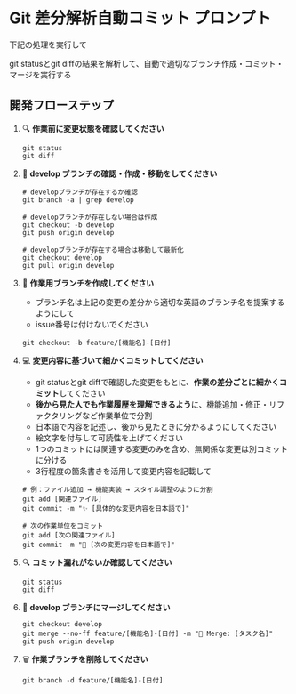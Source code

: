 # Git 差分解析自動コミット プロンプト

下記の処理を実行して

git statusとgit diffの結果を解析して、自動で適切なブランチ作成・コミット・マージを実行する

## 開発フローステップ

1. 🔍 **作業前に変更状態を確認してください**
   ```
   git status
   git diff
   ```

2. 🌿 **develop ブランチの確認・作成・移動をしてください**
   ```
   # developブランチが存在するか確認
   git branch -a | grep develop
   
   # developブランチが存在しない場合は作成
   git checkout -b develop
   git push origin develop
   
   # developブランチが存在する場合は移動して最新化
   git checkout develop
   git pull origin develop
   ```

3. 🌿 **作業用ブランチを作成してください**
   - ブランチ名は上記の変更の差分から適切な英語のブランチ名を提案するようにして
   - issue番号は付けないでください
   ```
   git checkout -b feature/[機能名]-[日付]
   ```

4. 💻 **変更内容に基づいて細かくコミットしてください**
   - git statusとgit diffで確認した変更をもとに、**作業の差分ごとに細かくコミット**してください
   - **後から見た人でも作業履歴を理解できるよう**に、機能追加・修正・リファクタリングなど作業単位で分割
   - 日本語で内容を記述し、後から見たときに分かるようにしてください
   - 絵文字を付与して可読性を上げてください
   - 1つのコミットには関連する変更のみを含め、無関係な変更は別コミットに分ける
   - 3行程度の箇条書きを活用して変更内容を記載して
     
   ```
   # 例：ファイル追加 → 機能実装 → スタイル調整のように分割
   git add [関連ファイル]
   git commit -m "✨ [具体的な変更内容を日本語で]"
   
   # 次の作業単位をコミット
   git add [次の関連ファイル]
   git commit -m "🔧 [次の変更内容を日本語で]"
   ```

5. 🔍 **コミット漏れがないか確認してください**
   ```
   git status
   git diff
   ```

6. 🔄 **develop ブランチにマージしてください**
   ```
   git checkout develop
   git merge --no-ff feature/[機能名]-[日付] -m "🔀 Merge: [タスク名]"
   git push origin develop
   ```

7. 🗑️ **作業ブランチを削除してください**
   ```
   git branch -d feature/[機能名]-[日付]
   ```
